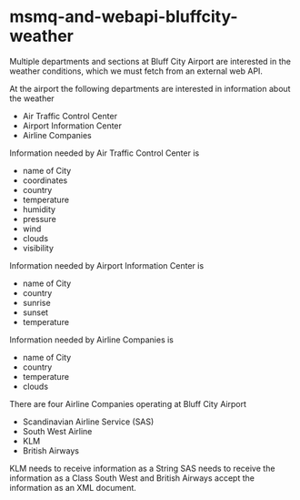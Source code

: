 # msmq-and-webapi-bluffcity-weather
Multiple departments and sections at Bluff City Airport are interested in the weather conditions, which we must fetch from an external web API.

At the airport the following departments are interested in information about the weather
* Air Traffic Control Center
* Airport Information Center
* Airline Companies

Information needed by Air Traffic Control Center is
* name of City
* coordinates
* country
* temperature
* humidity
* pressure
* wind
* clouds
* visibility

Information needed by Airport Information Center is
* name of City
* country
* sunrise
* sunset
* temperature

Information needed by Airline Companies is
* name of City
* country
* temperature
* clouds

There are four Airline Companies operating at Bluff City Airport
* Scandinavian Airline Service (SAS)
* South West Airline
* KLM
* British Airways

KLM needs to receive information as a String
SAS needs to receive the information as a Class
South West and British Airways accept the information as an XML document. 
